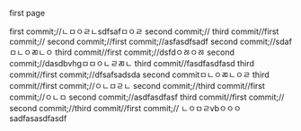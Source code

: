 first page

first commit;//ㄴㅁㅇㄹㄴsdfsafㅁㅇㄹ
second commit;//
third commit//first commit;//
second commit;//first commit;//asfasdfsadf
second commit;//sdafㅁㄴㅇㄻㄴㅇ
third commit//first commit;//dsfdㅇㅀㅇㅀ
second commit;//dasdbvhgㅁㅁㅇㄴㄹㄻㄴ
third commit//fasdfasdfasd
third commit//first commit;//dfsafsadsda
second commitㅁㄴㅇㄻㄴㅇㄹ
third commit//first commit;//ㅇㄴㅁㄹㄴ
second commit;//third commit//first commit;//ㅇㄴㅁ
second commit;//asdfasdfasf
third commit//first commit;//
second commit;//third commit//first commit;//
ㄴㅇㅁㄹvbㅇㅇㅇ
sadfasasdfasdf
